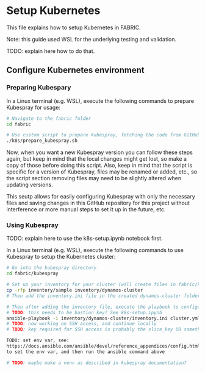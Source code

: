 # Setup Kubernetes
This file explains how to setup Kubernetes in FABRIC.

Note: this guide used WSL for the underlying testing and validation.

TODO: explain here how to do that.


## Configure Kubernetes environment
### Preparing Kubespary
In a Linux terminal (e.g. WSL), execute the following commands to prepare Kubespray for usage:
```sh
# Navigate to the fabric folder
cd fabric

# Use custom script to prepare kubespray, fetching the code from GitHub and cleaning up unnecessary files
./k8s/prepare_kubespray.sh
```
Now, when you want a new Kubespray version you can follow these steps again, but keep in mind that the local changes might get lost, so make a copy of those before doing this script.  Also, keep in mind that the script is specific for a version of Kubespray, files may be renamed or added, etc., so the script section removing files may need to be slightly altered when updating versions.

This seutp allows for easily configuring Kubespray with only the necessary files and saving changes in this GitHub repository for this project without interference or more manual steps to set it up in the future, etc.

### Using Kubespray
TODO: explain here to use the k8s-setup.ipynb notebook first.

In a Linux terminal (e.g. WSL), execute the following commands to use Kubespray to setup the Kubernetes cluster:
```sh
# Go into the kubespray directory
cd fabric/kubespray

# Set up your inventory for your cluster (will create files in fabric/kubespray/inventory/x)
cp -rfp inventory/sample inventory/dynamos-cluster
# Then add the inventory.ini file in the created dynamos-cluster folder. The k8s_setup.ipynb notebook gets the necessary information

# Then after adding the inventory file, execute the playbook to configure the cluster
# TODO: this needs to be bastion key? See k8s-setup.ipynb
ansible-playbook -i inventory/dynamos-cluster/inventory.ini cluster.yml -b -v --private-key=~/.ssh/fabric_bastion_key
# TODO: now working on SSH access, and continue locally
# TODO: key required for SSH access is probably the slice_key OR something else from /fabric_config, such as fabric_bastion_key, test that!

TODO: set env var, see:
https://docs.ansible.com/ansible/devel/reference_appendices/config.html#envvar-ANSIBLE_CONFIG
to set the env var, and then run the ansible command above

# TODO: maybe make a venv as described in kubespray documentation?

```
